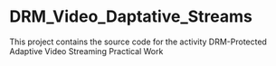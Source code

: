 # DRM_Video_Daptative_Streams
This project contains the source code for the activity DRM-Protected Adaptive Video Streaming Practical Work
